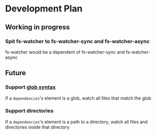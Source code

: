 
# Development Plan

## Working in progress

### Spit fs-watcher to fs-watcher-sync and fs-watcher-async

fs-watcher would be a dependent of fs-watcher-sync and fs-watcher-async

## Future

### Support [glob syntax](https://en.wikipedia.org/wiki/Glob_%28programming%29)

If a `dependencies`'s element is a glob, watch all files that match the glob

### Support directories

If a `dependencies`'s element is a path to a directory, watch all files and directories inside that directory
